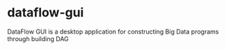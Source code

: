 # dataflow-gui
DataFlow GUI is a desktop application for constructing Big Data programs through building DAG
